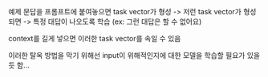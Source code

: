 예제 문답을 프롬프트에 붙여놓으면 task vector가 형성 -> 저런 task vector가 형성되면 -> 특정 대답이 나오도록 학습 (ex: 그런 대답은 할 수 없어요)

context를 길게 넣으면 이러한 task vector를 속일 수 있음

이러한 탈옥 방법을 막기 위해선 input이 위해적인지에 대한 모델을 학습할 필요가 있을듯 함...
